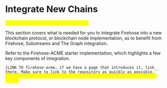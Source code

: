 # Integrate New Chains

_<mark style="color:yellow;">**\[\[slm:] content has not been updated.]**</mark>_

This section covers what is needed for you to integrate Firehose into a new blockchain protocol, or blockchain node implementation, as to benefit from Firehose, Substreams and The Graph integration.

Refer to the Firehose-ACME starter implementation, which highlights a few key components of integration.&#x20;

`[LINK TO firehose-acme, if we have a page that introduces it, link there. Make sure to link to the repository as quickly as possible.`` `<mark style="color:yellow;">`These guys are extreme coders, they'll want to know the low-levels fast.]`</mark>

